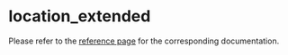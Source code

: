 # location_extended

Please refer to the [reference page](https://docs.infrahub.app/schema-library/reference/location_extended) for the corresponding documentation.
